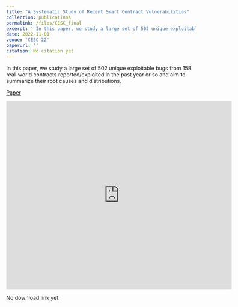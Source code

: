 ```yaml
---
title: "A Systematic Study of Recent Smart Contract Vulnerabilities"
collection: publications
permalink: /files/CESC_final
excerpt: ' In this paper, we study a large set of 502 unique exploitable bugs from 158 real-world contracts reported/exploited in the past year or so and aim to summarize their root causes and distributions.'
date: 2022-11-01
venue: 'CESC 22'
paperurl: ''
citation: No citation yet
---
```

In this paper, we study a large set of 502 unique exploitable bugs from 158 real-world contracts reported/exploited in the past year or so and aim to summarize their root causes and distributions.

[Paper](http://NioTheFirst.github.io/files/CESC_final.pdf)

<embed src="http://NioTheFirst.github.io/files/paper1.pdf" type="application/pdf" width="600px" height="500px" />

No download link yet

  


